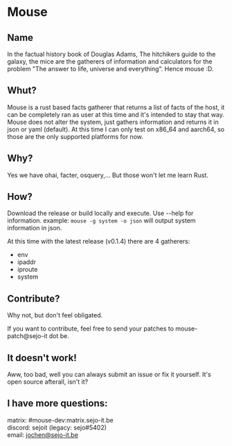 # Mouse

## Name

In the factual history book of Douglas Adams, The hitchikers guide to the galaxy, the mice are the gatherers of information and calculators for the problem "The answer to life, universe and everything".
Hence mouse :D.

## Whut?

Mouse is a rust based facts gatherer that returns a list of facts of the host, it can be completely ran as user at this time and it's intended to stay that way.
Mouse does not alter the system, just gathers information and returns it in json or yaml (default). At this time I can only test on x86_64 and aarch64, so those are the only supported platforms for now.

## Why?

Yes we have ohai, facter, osquery,... 
But those won't let me learn Rust. 

## How?

Download the release or build locally and execute. Use --help for information.
example: `mouse -g system -o json` will output system information in json.

At this time with the latest release (v0.1.4) there are 4 gatherers:

* env
* ipaddr
* iproute
* system


## Contribute?

Why not, but don't feel obligated.

If you want to contribute, feel free to send your patches to mouse-patch@sejo-it dot be. 

## It doesn't work!

Aww, too bad, well you can always submit an issue or fix it yourself. It's open source afterall, isn't it?

## I have more questions:

matrix: #mouse-dev:matrix.sejo-it.be  
discord: sejoit (legacy: sejo#5402)  
email: jochen@sejo-it.be
